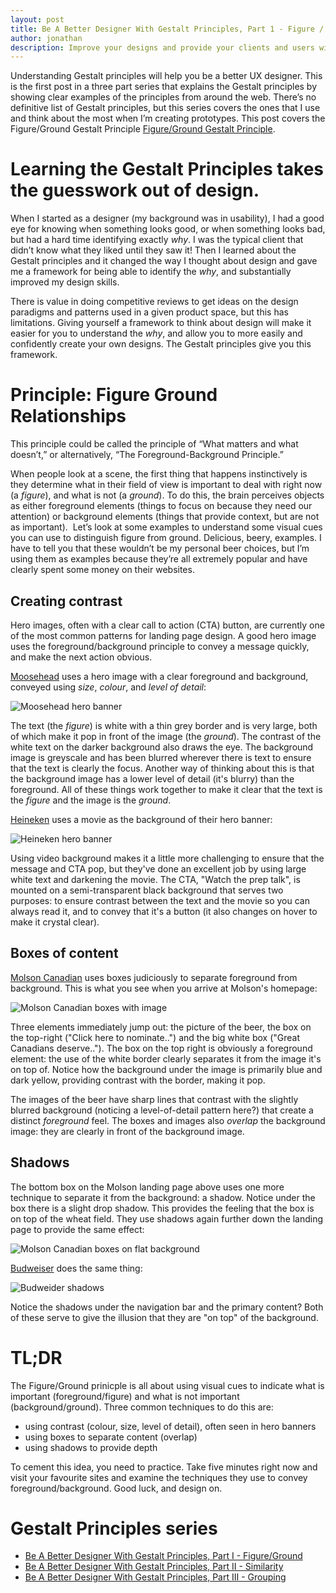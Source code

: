 ```yaml
---
layout: post
title: Be A Better Designer With Gestalt Principles, Part 1 - Figure / Ground
author: jonathan
description: Improve your designs and provide your clients and users with a better user experience by incorporating Gestalt principles in your designs. Using the Gestalt principle of Figure/Ground will help you create distinctions between what is important and what is not important, and visually guide your users toward important interface elements. The figure (also known as the foreground) should stand out above the ground (the background). This blog explains figure/ground by example.
---
```


Understanding Gestalt principles will help you be a better UX designer. This is the first post in a three part series that explains the Gestalt principles by showing clear examples of the principles from around the web. There’s no definitive list of Gestalt principles, but this series covers the ones that I use and think about the most when I’m creating prototypes. This post covers the Figure/Ground Gestalt Principle [Figure/Ground Gestalt Principle](https://en.wikipedia.org/wiki/Figure%E2%80%93ground_(perception)).

# Learning the Gestalt Principles takes the guesswork out of design. #

When I started as a designer (my background was in usability), I had a good eye for knowing when something looks good, or when something looks bad, but had a hard time identifying exactly _why_. I was the typical client that didn’t know what they liked until they saw it! Then I learned about the Gestalt principles and it changed the way I thought about design and gave me a framework for being able to identify the _why_, and substantially improved my design skills.

There is value in doing competitive reviews to get ideas on the design paradigms and patterns used in a given product space, but this has limitations. Giving yourself a framework to think about design will make it easier for you to understand the _why_, and allow you to more easily and confidently create your own designs. The Gestalt principles give you this framework.

# Principle: Figure Ground Relationships #
This principle could be called the principle of “What matters and what doesn’t,” or alternatively, “The Foreground-Background Principle.”

When people look at a scene, the first thing that happens instinctively is they determine what in their field of view is important to deal with right now (a _figure_), and what is not (a _ground_). To do this, the brain perceives objects as either foreground elements (things to focus on because they need our attention) or background elements (things that provide context, but are not as important). 
Let’s look at some examples to understand some visual cues you can use to distinguish figure from ground. Delicious, beery, examples. I have to tell you that these wouldn’t be my personal beer choices, but I’m using them as examples because they’re all extremely popular and have clearly spent some money on their websites.

## Creating contrast ##

Hero images, often with a clear call to action (CTA) button, are currently one of the most common patterns for landing page design. A good hero image uses the foreground/background principle to convey a message quickly, and make the next action obvious.

[Moosehead](https://moosehead.ca/) uses a hero image with a clear foreground and background, conveyed using *size*, *colour*, and *level of detail*:

<img src="{{ site.baseurl }}/images/gestalt/figure_ground-moosehead_hero.png"
  class="img-responsive"
  alt="Moosehead hero banner"
  />

The text (the _figure_) is white with a thin grey border and is very large, both of which make it pop in front of the image (the _ground_). The contrast of the white text on the darker background also draws the eye. The background image is greyscale and has been blurred wherever there is text to ensure that the text is clearly the focus. Another way of thinking about this is that the background image has a lower level of detail (it's blurry) than the foreground. All of these things work together to make it clear that the text is the _figure_ and the image is the _ground_.

[Heineken](https://www.heineken.com) uses a movie as the background of their hero banner:

<img src="{{ site.baseurl }}/images/gestalt/figure_ground-heineken_hero.png"
  class="img-responsive"
  alt="Heineken hero banner"
  />

Using video background  makes it a little more challenging to ensure that the message and CTA pop, but they've done an excellent job by using large white text and darkening the movie. The CTA, "Watch the prep talk", is mounted on a semi-transparent black background that serves two purposes: to ensure contrast between the text and the movie so you can always read it, and to convey that it's a button (it also changes on hover to make it crystal clear).

## Boxes of content ##

[Molson Canadian](http://molsoncanadian.ca/en/index) uses boxes judiciously to separate foreground from background. This is what you see when you arrive at Molson's homepage:

<img src="{{ site.baseurl }}/images/gestalt/figure_ground-molson1.png"
  class="img-responsive"
  alt="Molson Canadian boxes with image"
  />

Three elements immediately jump out: the picture of the beer, the box on the top-right ("Click here to nominate..") and the big white box ("Great Canadians deserve.."). The box on the top right is obviously a foreground element: the use of the white border clearly separates it from the image it's on top of. Notice how the background under the image is primarily blue and dark yellow, providing contrast with the border, making it pop.

The images of the beer have sharp lines that contrast with the slightly blurred background (noticing a level-of-detail pattern here?) that create a distinct _foreground_ feel. The boxes and images also *overlap* the background image: they are clearly in front of the background image.

## Shadows ##

The bottom box on the Molson landing page above uses one more technique to separate it from the background: a shadow. Notice under the box there is a slight drop shadow. This provides the feeling that the box is on top of the wheat field. They use shadows again further down the landing page to provide the same effect:

<img src="{{ site.baseurl }}/images/gestalt/figure_ground-molson2.png"
  class="img-responsive"
  alt="Molson Canadian boxes on flat background"
  />

[Budweiser](http://www.budweiser.ca/en/) does the same thing:

<img src="{{ site.baseurl }}/images/gestalt/figure_ground-budweiser_hero.png"
  class="img-responsive"
  alt="Budweider shadows"
  />

Notice the shadows under the navigation bar and the primary content? Both of these serve to give the illusion that they are "on top" of the background.

# TL;DR #

The Figure/Ground prinicple is all about using visual cues to indicate what is important (foreground/figure) and what is not important (background/ground). Three common techniques to do this are:
* using contrast (colour, size, level of detail), often seen in hero banners
* using boxes to separate content (overlap)
* using shadows to provide depth

To cement this idea, you need to practice. Take five minutes right now and visit your favourite sites and examine the techniques they use to convey foreground/background. Good luck, and design on.

# Gestalt Principles series #

* [Be A Better Designer With Gestalt Principles, Part I - Figure/Ground](https://thinkux.ca/blog/be-a-better-designer-with-gestalt-principles-part-1-figure-ground/)
* [Be A Better Designer With Gestalt Principles, Part II - Similarity](https://thinkux.ca/blog/be-a-better-designer-with-gestalt-principles-part-2-similarity/)
* [Be A Better Designer With Gestalt Principles, Part III - Grouping](https://thinkux.ca/blog/be-a-better-designer-with-gestalt-principles-part-3-grouping/)
